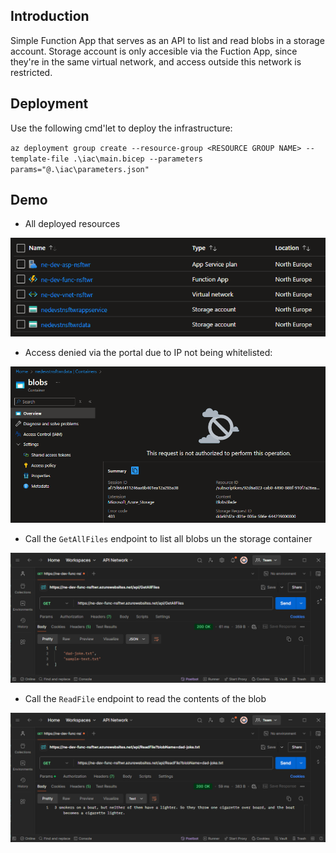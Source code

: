 ## Introduction

Simple Function App that serves as an API to list and read blobs in a storage account. Storage account is only accesible via the Fuction App, since they're in the same virtual network, and access outside this network is restricted.

## Deployment

Use the following cmd'let to deploy the infrastructure:

`az deployment group create --resource-group <RESOURCE GROUP NAME> --template-file .\iac\main.bicep --parameters params="@.\iac\parameters.json"`

## Demo

- All deployed resources

![Resources](docs/ResourceList.png)

- Access denied via the portal due to IP not being whitelisted:

![Access Denied](docs/AccessDenied.png)

- Call the `GetAllFiles` endpoint to list all blobs un the storage container

![GetAllFiles](docs/GetAllFiles.png)

- Call the `ReadFile` endpoint to read the contents of the blob

![Blob contents](docs/ReadFile.png)

